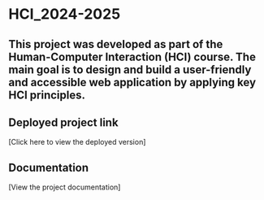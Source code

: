 # HCI_2024-2025

## This project was developed as part of the Human-Computer Interaction (HCI) course. The main goal is to design and build a user-friendly and accessible web application by applying key HCI principles. 


## Deployed project link
[Click here to view the deployed version]


## Documentation
[View the project documentation]

